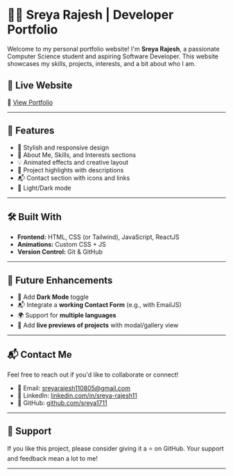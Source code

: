 # 🧑‍💻 Sreya Rajesh | Developer Portfolio

Welcome to my personal portfolio website! I'm **Sreya Rajesh**, a passionate Computer Science student and aspiring Software Developer. This website showcases my skills, projects, interests, and a bit about who I am.

## 🚀 Live Website

🔗 [View Portfolio](https://portfolio-11-eta.vercel.app/)  


---

## 📌 Features

- 🎨 Stylish and responsive design
- 🧠 About Me, Skills, and Interests sections
- 💡 Animated effects and creative layout
- 📁 Project highlights with descriptions
- 📬 Contact section with icons and links
- 🌙 Light/Dark mode 

---

## 🛠️ Built With

- **Frontend:** HTML, CSS (or Tailwind), JavaScript, ReactJS
- **Animations:** Custom CSS + JS
- **Version Control:** Git & GitHub

---
## 🧩 Future Enhancements

- 🔄 Add **Dark Mode** toggle  
- 📬 Integrate a **working Contact Form** (e.g., with EmailJS)  
- 🌍 Support for **multiple languages**  
- 📸 Add **live previews of projects** with modal/gallery view  

---

## 📬 Contact Me

Feel free to reach out if you'd like to collaborate or connect!

- 📧 Email: [sreyarajesh110805@gmail.com](mailto:sreyarajesh110805@gmail.com)  
- 💼 LinkedIn: [linkedin.com/in/sreya-rajesh11](https://www.linkedin.com/in/sreya-rajesh11/)  
- 🐙 GitHub: [github.com/sreya1711](https://github.com/sreya1711)
---

## 🌟 Support
If you like this project, please consider giving it a ⭐ on GitHub.
Your support and feedback mean a lot to me!

---
